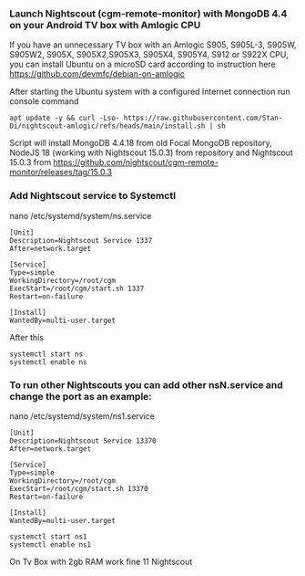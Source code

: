 ### Launch Nightscout (cgm-remote-monitor) with MongoDB 4.4 on your Android TV box with Amlogic CPU

If you have an unnecessary TV box with an Amlogic S905, S905L-3, S905W, S905W2, S905X, S905X2,S905X3, S905X4, S905Y4, S912 or S922X CPU, you can install Ubuntu on a microSD card according to instruction here
https://github.com/devmfc/debian-on-amlogic

After starting the Ubuntu system with a configured Internet connection run console command
```
apt update -y && curl -Lso- https://raw.githubusercontent.com/Stan-Di/nightscout-amlogic/refs/heads/main/install.sh | sh
```
Script will install MongoDB 4.4.18 from old Focal MongoDB repository, NodeJS 18 (working with Nightscout 15.0.3) from repository and Nightscout 15.0.3 from https://github.com/nightscout/cgm-remote-monitor/releases/tag/15.0.3

### Add Nightscout service to Systemctl

nano /etc/systemd/system/ns.service
```
[Unit]
Description=Nightscout Service 1337
After=network.target

[Service]
Type=simple
WorkingDirectory=/root/cgm
ExecStart=/root/cgm/start.sh 1337
Restart=on-failure

[Install]
WantedBy=multi-user.target
```
After this
```
systemctl start ns
systemctl enable ns
```

### To run other Nightscouts you can add other nsN.service and change the port as an example:

nano /etc/systemd/system/ns1.service
```
[Unit]
Description=Nightscout Service 13370
After=network.target

[Service]
Type=simple
WorkingDirectory=/root/cgm
ExecStart=/root/cgm/start.sh 13370
Restart=on-failure

[Install]
WantedBy=multi-user.target
```

```
systemctl start ns1
systemctl enable ns1
```
On Tv Box with 2gb RAM work fine 11 Nightscout
